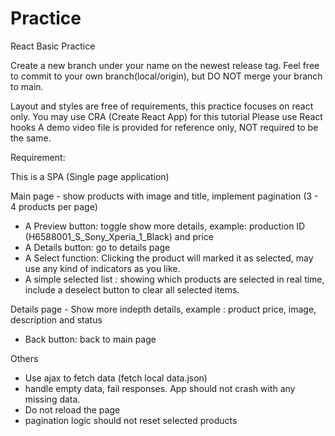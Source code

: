 # Practice
React Basic Practice

Create a new branch under your name on the newest release tag.
Feel free to commit to your own branch(local/origin), but DO NOT merge your branch to main.



Layout and styles are free of requirements, this practice focuses on react only.
You may use CRA (Create React App) for this tutorial
Please use React hooks
A demo video file is provided for reference only, NOT required to be the same.



Requirement:

This is a SPA (Single page application)

Main page - show products with image and title, implement pagination (3 - 4 products per page)
- A Preview button: toggle show more details, example: production ID (H6588001_S_Sony_Xperia_1_Black) and price
- A Details button: go to details page
- A Select function:  Clicking the product will marked it as selected, may use any kind of indicators as you like.
- A simple selected list : showing which products are selected in real time, include a deselect button to clear all selected items.

Details page - Show more indepth details, example :  product price, image, description and status
- Back button: back to main page

Others
- Use ajax to fetch data  (fetch local data.json)
- handle empty data, fail responses. App should not crash with any missing data.
- Do not reload the page
- pagination logic should not reset selected products
